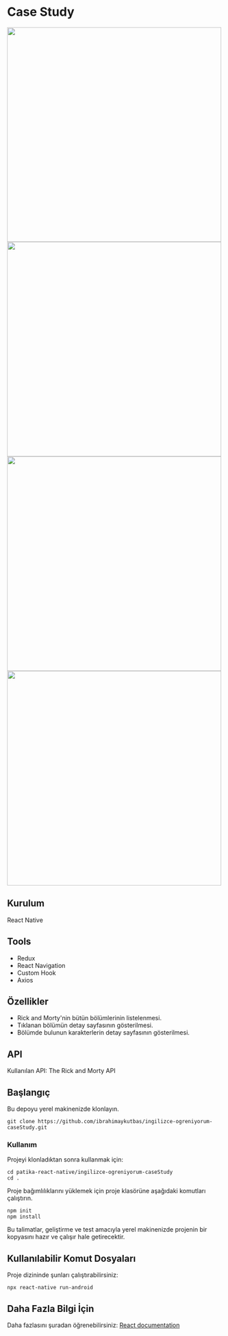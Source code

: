 # Case Study

<img src="images/ss.png" height="500"> <img src="images/ss1.png" height="500"> <img src="images/ss2.png" height="500"> <img src="images/ss3.png" height="500">

## Kurulum

React Native

## Tools

- Redux
- React Navigation
- Custom Hook
- Axios

## Özellikler

- Rick and Morty'nin bütün bölümlerinin listelenmesi.
- Tıklanan bölümün detay sayfasının gösterilmesi.
- Bölümde bulunun karakterlerin detay sayfasının gösterilmesi.

## API

Kullanılan API: The Rick and Morty API

## Başlangıç

Bu depoyu yerel makinenizde klonlayın.

```
git clone https://github.com/ibrahimaykutbas/ingilizce-ogreniyorum-caseStudy.git
```

### Kullanım

Projeyi klonladıktan sonra kullanmak için:

```
cd patika-react-native/ingilizce-ogreniyorum-caseStudy
cd .
```

Proje bağımlılıklarını yüklemek için proje klasörüne aşağıdaki komutları çalıştırın.

```
npm init
npm install
```

Bu talimatlar, geliştirme ve test amacıyla yerel makinenizde projenin bir kopyasını hazır ve çalışır hale getirecektir.

## Kullanılabilir Komut Dosyaları

Proje dizininde şunları çalıştırabilirsiniz:

```
npx react-native run-android
```

## Daha Fazla Bilgi İçin

Daha fazlasını şuradan öğrenebilirsiniz: [React documentation](https://reactnative.dev/)
